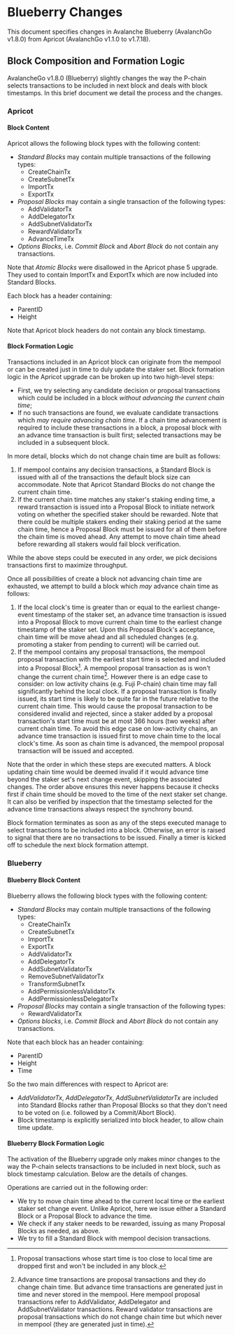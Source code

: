 # Blueberry Changes

This document specifies changes in Avalanche Blueberry (AvalanchGo v1.8.0) from Apricot (AvalanchGo v1.1.0 to v1.7.18).

## Block Composition and Formation Logic

AvalancheGo v1.8.0 (Blueberry) slightly changes the way the P-chain selects transactions to be included in next block and deals with block timestamps. In this brief document we detail the process and the changes.

### Apricot

#### Block Content

Apricot allows the following block types with the following content:

- _Standard Blocks_ may contain multiple transactions of the following types:
  - CreateChainTx
  - CreateSubnetTx
  - ImportTx
  - ExportTx
- _Proposal Blocks_ may contain a single transaction of the following types:
  - AddValidatorTx
  - AddDelegatorTx
  - AddSubnetValidatorTx
  - RewardValidatorTx
  - AdvanceTimeTx
- _Options Blocks_, i.e. _Commit Block_ and _Abort Block_ do not contain any transactions.

Note that _Atomic Blocks_ were disallowed in the Apricot phase 5 upgrade. They used to contain ImportTx and ExportTx which are now included into Standard Blocks.

Each block has a header containing:

- ParentID
- Height

Note that Apricot block headers do not contain any block timestamp.

#### Block Formation Logic

Transactions included in an Apricot block can originate from the mempool or can be created just in time to duly update the staker set. Block formation logic in the Apricot upgrade can be broken up into two high-level steps:

- First, we try selecting any candidate decision or proposal transactions which could be included in a block _without advancing the current chain time_;
- If no such transactions are found, we evaluate candidate transactions which _may require advancing chain time_. If a chain time advancement is required to include these transactions in a block, a proposal block with an advance time transaction is built first; selected transactions may be included in a subsequent block.

In more detail, blocks which do not change chain time are built as follows:

1. If mempool contains any decision transactions, a Standard Block is issued with all of the transactions the default block size can accommodate. Note that Apricot Standard Blocks do not change the current chain time.
2. If the current chain time matches any staker's staking ending time, a reward transaction is issued into a Proposal Block to initiate network voting on whether the specified staker should be rewarded. Note that there could be multiple stakers ending their staking period at the same chain time, hence a Proposal Block must be issued for all of them before the chain time is moved ahead. Any attempt to move chain time ahead before rewarding all stakers would fail block verification.

While the above steps could be executed in any order, we pick decisions transactions first to maximize throughput.

Once all possibilities of create a block not advancing chain time are exhausted, we attempt to build a block which _may_ advance chain time as follows:

1. If the local clock's time is greater than or equal to the earliest change-event timestamp of the staker set, an advance time transaction is issued into a Proposal Block to move current chain time to the earliest change timestamp of the staker set. Upon this Proposal Block's acceptance, chain time will be move ahead and all scheduled changes (e.g. promoting a staker from pending to current) will be carried out.
2. If the mempool contains any proposal transactions, the mempool proposal transaction with the earliest start time is selected and included into a Proposal Block[^1]. A mempool proposal transaction as is won't change the current chain time[^2]. However there is an edge case to consider: on low activity chains (e.g. Fuji P-chain) chain time may fall significantly behind the local clock. If a proposal transaction is finally issued, its start time is likely to be quite far in the future relative to the current chain time. This would cause the proposal transaction to be considered invalid and rejected, since a staker added by a proposal transaction's start time must be at most 366 hours (two weeks) after current chain time. To avoid this edge case on low-activity chains, an advance time transaction is issued first to move chain time to the local clock's time. As soon as chain time is advanced, the mempool proposal transaction will be issued and accepted.

Note that the order in which these steps are executed matters. A block updating chain time would be deemed invalid if it would advance time beyond the staker set's next change event, skipping the associated changes. The order above ensures this never happens because it checks first if chain time should be moved to the time of the next staker set change. It can also be verified by inspection that the timestamp selected for the advance time transactions always respect the synchrony bound.

Block formation terminates as soon as any of the steps executed manage to select transactions to be included into a block. Otherwise, an error is raised to signal that there are no transactions to be issued. Finally a timer is kicked off to schedule the next block formation attempt.

### Blueberry

#### Blueberry Block Content

Blueberry allows the following block types with the following content:

- _Standard Blocks_ may contain multiple transactions of the following types:
  - CreateChainTx
  - CreateSubnetTx
  - ImportTx
  - ExportTx
  - AddValidatorTx
  - AddDelegatorTx
  - AddSubnetValidatorTx
  - RemoveSubnetValidatorTx
  - TransformSubnetTx
  - AddPermissionlessValidatorTx
  - AddPermissionlessDelegatorTx
- _Proposal Blocks_ may contain a single transaction of the following types:
  - RewardValidatorTx
- _Options blocks_, i.e. _Commit Block_ and _Abort Block_ do not contain any transactions.

Note that each block has an header containing:

- ParentID
- Height
- Time

So the two main differences with respect to Apricot are:

- _AddValidatorTx_, _AddDelegatorTx_, _AddSubnetValidatorTx_ are included into Standard Blocks rather than Proposal Blocks so that they don't need to be voted on (i.e. followed by a Commit/Abort Block).
- Block timestamp is explicitly serialized into block header, to allow chain time update.

#### Blueberry Block Formation Logic

The activation of the Blueberry upgrade only makes minor changes to the way the P-chain selects transactions to be included in next block, such as block timestamp calculation. Below are the details of changes.

Operations are carried out in the following order:

- We try to move chain time ahead to the current local time or the earliest staker set change event. Unlike Apricot, here we issue either a Standard Block or a Proposal Block to advance the time.
- We check if any staker needs to be rewarded, issuing as many Proposal Blocks as needed, as above.
- We try to fill a Standard Block with mempool decision transactions.

[^1]: Proposal transactions whose start time is too close to local time are dropped first and won't be included in any block.
[^2]: Advance time transactions are proposal transactions and they do change chain time. But advance time transactions are generated just in time and never stored in the mempool. Here mempool proposal transactions refer to AddValidator, AddDelegator and AddSubnetValidator transactions. Reward validator transactions are proposal transactions which do not change chain time but which never in mempool (they are generated just in time).
